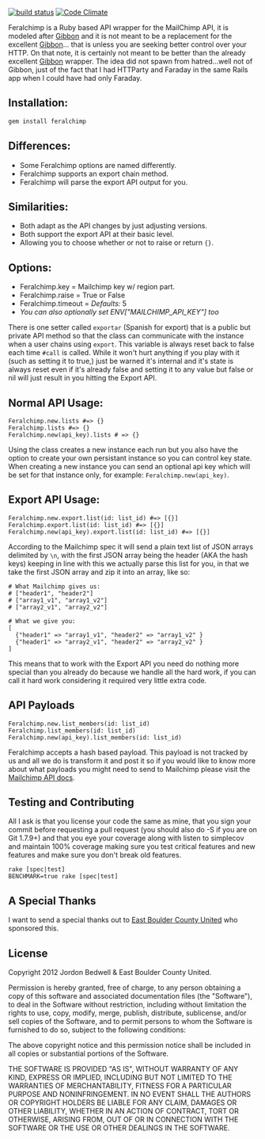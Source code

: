 [![build status](https://travis-ci.org/envygeeks/feralchimp.png?branch=master)](https://travis-ci.org/envygeeks/feralchimp/) [![Code Climate](https://codeclimate.com/badge.png)](https://codeclimate.com/github/envygeeks/feralchimp)

Feralchimp is a Ruby based API wrapper for the MailChimp API, it is modeled after [Gibbon](https://github.com/amro/gibbon) and it is not meant to be a replacement for the excellent [Gibbon](https://github.com/amro/gibbon)... that is unless you are seeking better control over your HTTP. On that note, it is certainly not meant to be better than the already excellent [Gibbon](https://github.com/amro/gibbon) wrapper. The idea did not spawn from hatred...well not of Gibbon, just of the fact that I had HTTParty and Faraday in the same Rails app when I could have had only Faraday.

## Installation:
```sh
gem install feralchimp
```

## Differences:
* Some Feralchimp options are named differently.
* Feralchimp supports an export chain method.
* Feralchimp will parse the export API output for you.

## Similarities:
* Both adapt as the API changes by just adjusting versions.
* Both support the export API at their basic level.
* Allowing you to choose whether or not to raise or return `{}`.

## Options:
* Feralchimp.key = Mailchimp key w/ region part.
* Feralchimp.raise = True or False
* Feralchimp.timeout = *Defaults:* 5
* *You can also optionally set ENV["MAILCHIMP_API_KEY"] too*

There is one setter called `exportar` (Spanish for export) that is a public but private API method so that the class can communicate with the instance when a user chains using `export`.  This variable is always reset back to false each time `#call` is called. While it won't hurt anything if you play with it (such as setting it to true,) just be warned it's internal and it's state is always reset even if it's already false and setting it to any value but false or nil will just result in you hitting the Export API.

## Normal API Usage:

    Feralchimp.new.lists #=> {}
    Feralchimp.lists #=> {}
    Feralchimp.new(api_key).lists # => {}

Using the class creates a new instance each run but you also have the option to create your own persistant instance so you can control key state.  When creating a new instance you can send an optional api key which will be set for that instance only, for example: `Feralchimp.new(api_key)`.

## Export API Usage:

    Feralchimp.new.export.list(id: list_id) #=> [{}]
    Feralchimp.export.list(id: list_id) #=> [{}]
    Feralchimp.new(api_key).export.list(id: list_id) #=> [{}]

According to the Mailchimp spec it will send a plain text list of JSON arrays delimited by `\n`, with the first JSON array being the header (AKA the hash keys) keeping in line with this we actually parse this list for you, in that we take the first JSON array and zip it into an array, like so:

    # What Mailchimp gives us:
    # ["header1", "header2"]
    # ["array1_v1", "array1_v2"]
    # ["array2_v1", "array2_v2"]

    # What we give you:
    [
      {"header1" => "array1_v1", "header2" => "array1_v2" }
      {"header1" => "array2_v1", "header2" => "array2_v2" }
    ]

This means that to work with the Export API you need do nothing more special than you already do because we handle all the hard work, if you can call it hard work considering it required very little extra code.

## API Payloads

    Feralchimp.new.list_members(id: list_id)
    Feralchimp.list_members(id: list_id)
    Feralchimp.new(api_key).list_members(id: list_id)

Feralchimp accepts a hash based payload.  This payload is not tracked by us and all we do is transform it and post it so if you would like to know more about what payloads you might need to send to Mailchimp please visit the [Mailchimp API docs](http://apidocs.mailchimp.com/api/1.3/).

## Testing and Contributing

All I ask is that you license your code the same as mine, that you sign your commit before requesting a pull request (you should also do -S if you are on Git 1.7.9+) and that you eye your coverage along with listen to simplecov and maintain 100% coverage making sure you test critical features and new features and make sure you don't break old features.

```
rake [spec|test]
BENCHMARK=true rake [spec|test]
```

## A Special Thanks

I want to send a special thanks out to [East Boulder County United](http://eastbocounited.org) who sponsored this.

## License

Copyright 2012 Jordon Bedwell & East Boulder County United.

Permission is hereby granted, free of charge, to any person obtaining a copy of this software and associated documentation files (the "Software"), to deal in the Software without restriction, including without limitation the rights to use, copy, modify, merge, publish, distribute, sublicense, and/or sell copies of the Software, and to permit persons to whom the Software is furnished to do so, subject to the following conditions:

The above copyright notice and this permission notice shall be included in all copies or substantial portions of the Software.

THE SOFTWARE IS PROVIDED "AS IS", WITHOUT WARRANTY OF ANY KIND, EXPRESS OR IMPLIED, INCLUDING BUT NOT LIMITED TO THE WARRANTIES OF MERCHANTABILITY, FITNESS FOR A PARTICULAR PURPOSE AND NONINFRINGEMENT. IN NO EVENT SHALL THE AUTHORS OR COPYRIGHT HOLDERS BE LIABLE FOR ANY CLAIM, DAMAGES OR OTHER LIABILITY, WHETHER IN AN ACTION OF CONTRACT, TORT OR OTHERWISE, ARISING FROM, OUT OF OR IN CONNECTION WITH THE SOFTWARE OR THE USE OR OTHER DEALINGS IN THE SOFTWARE.
